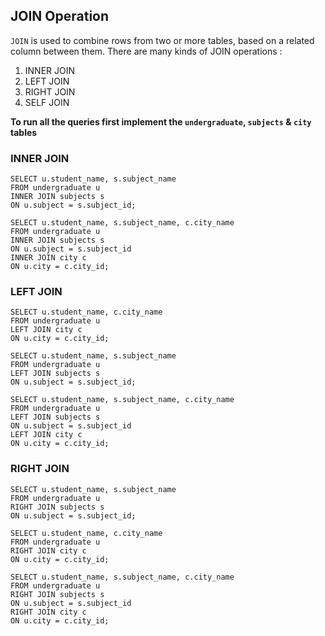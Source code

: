 ## JOIN Operation
`JOIN` is used to combine rows from two or more tables, based on a related column between them. There are many kinds of JOIN operations :   
1. INNER JOIN
2. LEFT JOIN
3. RIGHT JOIN
4. SELF JOIN  

**To run all the queries first implement the `undergraduate`, `subjects` & `city` tables**  

### INNER JOIN

```
SELECT u.student_name, s.subject_name
FROM undergraduate u 
INNER JOIN subjects s
ON u.subject = s.subject_id;
```

```
SELECT u.student_name, s.subject_name, c.city_name
FROM undergraduate u 
INNER JOIN subjects s
ON u.subject = s.subject_id
INNER JOIN city c
ON u.city = c.city_id;
```

### LEFT JOIN

```
SELECT u.student_name, c.city_name
FROM undergraduate u
LEFT JOIN city c
ON u.city = c.city_id;
```

```
SELECT u.student_name, s.subject_name
FROM undergraduate u
LEFT JOIN subjects s
ON u.subject = s.subject_id;
```

```
SELECT u.student_name, s.subject_name, c.city_name
FROM undergraduate u
LEFT JOIN subjects s
ON u.subject = s.subject_id
LEFT JOIN city c
ON u.city = c.city_id;
```

### RIGHT JOIN

```
SELECT u.student_name, s.subject_name
FROM undergraduate u
RIGHT JOIN subjects s
ON u.subject = s.subject_id;

```

```
SELECT u.student_name, c.city_name
FROM undergraduate u
RIGHT JOIN city c
ON u.city = c.city_id;
```

```
SELECT u.student_name, s.subject_name, c.city_name
FROM undergraduate u
RIGHT JOIN subjects s
ON u.subject = s.subject_id
RIGHT JOIN city c
ON u.city = c.city_id;

```